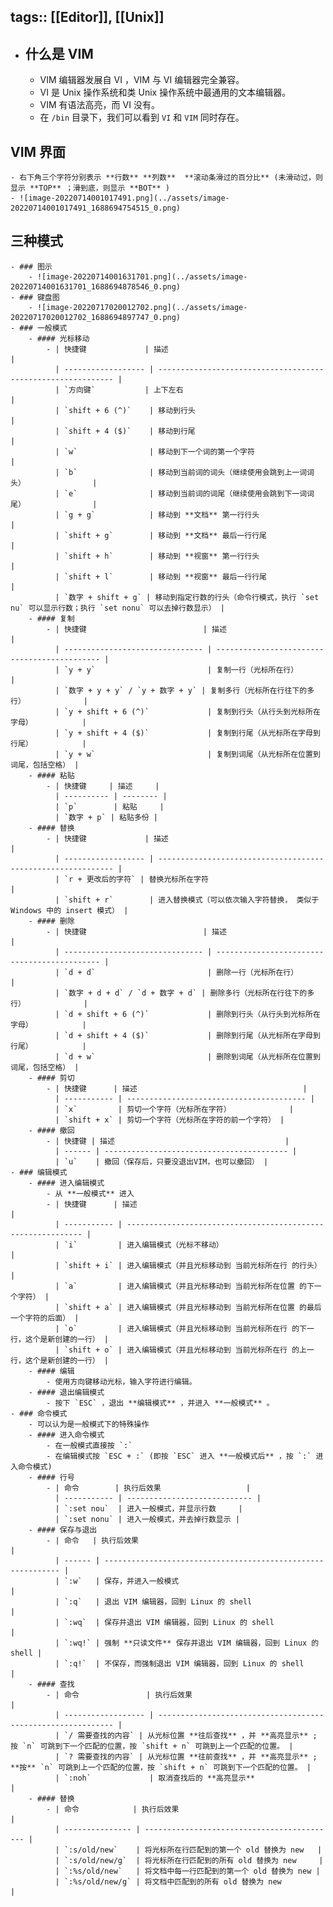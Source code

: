 tags:: [[Editor]], [[Unix]]
---

- ## 什么是 VIM
	- VIM 编辑器发展自 VI ，VIM 与 VI 编辑器完全兼容。
	- VI 是 Unix 操作系统和类 Unix 操作系统中最通用的文本编辑器。
	- VIM 有语法高亮，而 VI 没有。
	- 在 `/bin` 目录下，我们可以看到 `VI` 和 `VIM` 同时存在。
## VIM 界面
	- 右下角三个字符分别表示 **行数** **列数**  **滚动条滑过的百分比** (未滑动过，则显示 **TOP** ；滑到底，则显示 **BOT** )
	- ![image-20220714001017491.png](../assets/image-20220714001017491_1688694754515_0.png)
## 三种模式
	- ### 图示
		- ![image-20220714001631701.png](../assets/image-20220714001631701_1688694878546_0.png)
	- ### 键盘图
		- ![image-20220717020012702.png](../assets/image-20220717020012702_1688694897747_0.png)
	- ### 一般模式
		- #### 光标移动
			- | 快捷键             | 描述                                                         |
			  | ------------------ | ------------------------------------------------------------ |
			  | `方向键`           | 上下左右                                                     |
			  | `shift + 6 (^)`    | 移动到行头                                                   |
			  | `shift + 4 ($)`    | 移动到行尾                                                   |
			  | `w`                | 移动到下一个词的第一个字符                                   |
			  | `b`                | 移动到当前词的词头（继续使用会跳到上一词词头）               |
			  | `e`                | 移动到当前词的词尾（继续使用会跳到下一词词尾）               |
			  | `g + g`            | 移动到 **文档** 第一行行头                                   |
			  | `shift + g`        | 移动到 **文档** 最后一行行尾                                 |
			  | `shift + h`        | 移动到 **视窗** 第一行行头                                   |
			  | `shift + l`        | 移动到 **视窗** 最后一行行尾                                 |
			  | `数字 + shift + g` | 移动到指定行数的行头（命令行模式，执行 `set nu` 可以显示行数；执行 `set nonu` 可以去掉行数显示） |
		- #### 复制
			- | 快捷键                          | 描述                                         |
			  | ------------------------------- | -------------------------------------------- |
			  | `y + y`                         | 复制一行（光标所在行）                       |
			  | `数字 + y + y` / `y + 数字 + y` | 复制多行（光标所在行往下的多行）             |
			  | `y + shift + 6 (^)`             | 复制到行头（从行头到光标所在字母）           |
			  | `y + shift + 4 ($)`             | 复制到行尾（从光标所在字母到行尾）           |
			  | `y + w`                         | 复制到词尾（从光标所在位置到词尾，包括空格） |
		- #### 粘贴
			- | 快捷键     | 描述     |
			  | ---------- | -------- |
			  | `p`        | 粘贴     |
			  | `数字 + p` | 粘贴多份 |
		- #### 替换
			- | 快捷键             | 描述                                                         |
			  | ------------------ | ------------------------------------------------------------ |
			  | `r + 更改后的字符` | 替换光标所在字符                                             |
			  | `shift + r`        | 进入替换模式（可以依次输入字符替换， 类似于 Windows 中的 insert 模式） |
		- #### 删除
			- | 快捷键                          | 描述                                         |
			  | ------------------------------- | -------------------------------------------- |
			  | `d + d`                         | 删除一行（光标所在行）                       |
			  | `数字 + d + d` / `d + 数字 + d` | 删除多行（光标所在行往下的多行）             |
			  | `d + shift + 6 (^)`             | 删除到行头（从行头到光标所在字母）           |
			  | `d + shift + 4 ($)`             | 删除到行尾（从光标所在字母到行尾）           |
			  | `d + w`                         | 删除到词尾（从光标所在位置到词尾，包括空格） |
		- #### 剪切
			- | 快捷键      | 描述                                     |
			  | ----------- | ---------------------------------------- |
			  | `x`         | 剪切一个字符（光标所在字符）             |
			  | `shift + x` | 剪切一个字符（光标所在字符的前一个字符） |
		- #### 撤回
			- | 快捷键 | 描述                                      |
			  | ------ | ----------------------------------------- |
			  | `u`    | 撤回（保存后，只要没退出VIM，也可以撤回） |
	- ### 编辑模式
		- #### 进入编辑模式
			- 从 **一般模式** 进入
			- | 快捷键      | 描述                                                         |
			  | ----------- | ------------------------------------------------------------ |
			  | `i`         | 进入编辑模式（光标不移动）                                   |
			  | `shift + i` | 进入编辑模式（并且光标移动到 当前光标所在行 的行头）         |
			  | `a`         | 进入编辑模式（并且光标移动到 当前光标所在位置 的下一个字符） |
			  | `shift + a` | 进入编辑模式（并且光标移动到 当前光标所在位置 的最后一个字符的后面） |
			  | `o`         | 进入编辑模式（并且光标移动到 当前光标所在行 的下一行，这个是新创建的一行） |
			  | `shift + o` | 进入编辑模式（并且光标移动到 当前光标所在行 的上一行，这个是新创建的一行） |
		- #### 编辑
			- 使用方向键移动光标，输入字符进行编辑。
		- #### 退出编辑模式
			- 按下 `ESC` ，退出 **编辑模式** ，并进入 **一般模式** 。
	- ### 命令模式
		- 可以认为是一般模式下的特殊操作
		- #### 进入命令模式
			- 在一般模式直接按 `:`
			- 在编辑模式按 `ESC + :` (即按 `ESC` 进入 **一般模式后** ，按 `:` 进入命令模式)
		- #### 行号
			- | 命令        | 执行后效果                   |
			  | ----------- | ---------------------------- |
			  | `:set nou`  | 进入一般模式，并显示行数     |
			  | `:set nonu` | 进入一般模式，并去掉行数显示 |
		- #### 保存与退出
			- | 命令   | 执行后效果                                                   |
			  | ------ | ------------------------------------------------------------ |
			  | `:w`   | 保存，并进入一般模式                                         |
			  | `:q`   | 退出 VIM 编辑器，回到 Linux 的 shell                         |
			  | `:wq`  | 保存并退出 VIM 编辑器，回到 Linux 的 shell                   |
			  | `:wq!` | 强制 **只读文件** 保存并退出 VIM 编辑器，回到 Linux 的 shell |
			  | `:q!`  | 不保存，而强制退出 VIM 编辑器，回到 Linux 的 shell           |
		- #### 查找
			- | 命令               | 执行后效果                                                   |
			  | ------------------ | ------------------------------------------------------------ |
			  | `/ 需要查找的内容` | 从光标位置 **往后查找** ，并 **高亮显示** ; 按 `n` 可跳到下一个匹配的位置，按 `shift + n` 可跳到上一个匹配的位置。 |
			  | `? 需要查找的内容` | 从光标位置 **往前查找** ，并 **高亮显示** ; **按** `n` 可跳到上一个匹配的位置，按 `shift + n` 可跳到下一个匹配的位置。 |
			  | `:noh`             | 取消查找后的 **高亮显示**                                    |
		- #### 替换
			- | 命令            | 执行后效果                                  |
			  | --------------- | ------------------------------------------- |
			  | `:s/old/new`    | 将光标所在行匹配到的第一个 old 替换为 new   |
			  | `:s/old/new/g`  | 将光标所在行匹配到的所有 old 替换为 new     |
			  | `:%s/old/new`   | 将文档中每一行匹配到的第一个 old 替换为 new |
			  | `:%s/old/new/g` | 将文档中匹配到的所有 old 替换为 new         |